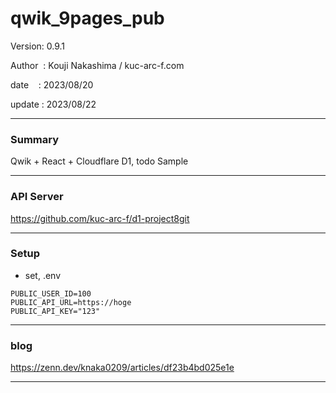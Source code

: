 ﻿# qwik_9pages_pub

 Version: 0.9.1

 Author  : Kouji Nakashima / kuc-arc-f.com

 date    : 2023/08/20  

 update  : 2023/08/22

***
### Summary

Qwik + React + Cloudflare D1, todo Sample

***
### API Server

https://github.com/kuc-arc-f/d1-project8git

***
### Setup

* set, .env

```
PUBLIC_USER_ID=100
PUBLIC_API_URL=https://hoge
PUBLIC_API_KEY="123"
```
***
### blog

https://zenn.dev/knaka0209/articles/df23b4bd025e1e

***
